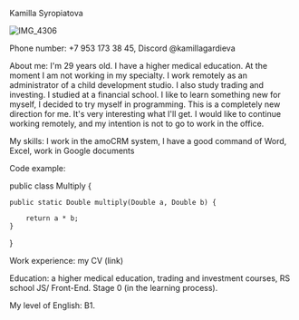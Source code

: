 Kamilla Syropiatova


![IMG_4306](https://user-images.githubusercontent.com/118223251/208242975-afae06ec-879a-4e3f-821d-bc4258b73ae0.JPG)


Phone number: +7 953 173 38 45, Discord @kamillagardieva 


About me: I'm 29 years old. I have a higher medical education. At the moment I am not working in my specialty. I work remotely as an administrator of a child development studio. I also study trading and investing. I studied at a financial school. I like to learn something new for myself, I decided to try myself in programming. This is a completely new direction for me. It's very interesting what I'll get. I would like to continue working remotely, and my intention is not to go to work in the office.


My skills: I work in the amoCRM system, I have a good command of Word, Excel, work in Google documents


Code example:

public class Multiply {

    public static Double multiply(Double a, Double b) {
    
        return a * b;      
    }    
}

Work experience: my CV (link)

Education: a higher medical education, trading and investment courses, RS school JS/ Front-End. Stage 0 (in the learning process).


My level of English: B1.

